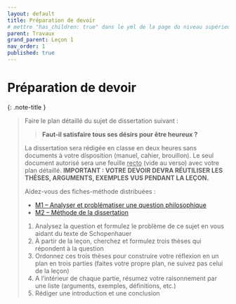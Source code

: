 ```yaml
---
layout: default
title: Préparation de devoir
# mettre "has_children: true" dans le yml de la page du niveau supérieur
parent: Travaux
grand_parent: Leçon 1
nav_order: 1
published: true
---
```

# Préparation de devoir

{: .note-title }
> Faire le plan détaillé du sujet de dissertation suivant :
>
>> **Faut-il satisfaire tous ses désirs pour être heureux ?**
>
> La dissertation sera rédigée en classe en deux heures sans documents à votre disposition (manuel, cahier, brouillon).
> Le seul document autorisé sera une feuille <u>recto</u> (vide au verso) avec votre plan détaillé.
> **IMPORTANT : VOTRE DEVOIR DEVRA RÉUTILISER LES THÈSES, ARGUMENTS, EXEMPLES VUS PENDANT LA LEÇON.**  
>
> Aidez-vous des fiches-méthode distribuées :
> - [M1 – Analyser et problématiser une question philosophique](../Methode%201/M1-3.html) 
> - [M2 – Méthode de la dissertation](../methode%202/m2.html)
>
>1.	Analysez la question et formulez le problème de ce sujet en vous aidant du texte de Schopenhauer 
>2.	À partir de la leçon, cherchez et formulez trois thèses qui répondent à la question
>3.	Ordonnez ces trois thèses pour construire votre réflexion en un plan en trois parties (faites votre propre plan, ne suivez pas celui de la leçon)
>4.	A l’intérieur de chaque partie, résumez votre raisonnement par une liste (arguments, exemples, définitions, etc.)
>5.	Rédiger une introduction et une conclusion